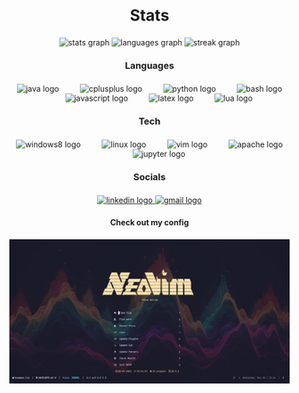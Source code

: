 <h1 align="center">Stats</h1>

###

<div align="center">
  <img src="https://github-readme-stats.vercel.app/api?username=EthanGilles&hide_title=false&hide_rank=false&show_icons=true&include_all_commits=true&count_private=true&disable_animations=false&theme=vue-dark&locale=en&hide_border=false&order=1" height="150" alt="stats graph"  />
  <img src="https://github-readme-stats.vercel.app/api/top-langs?username=EthanGilles&locale=en&hide_title=false&layout=compact&card_width=320&langs_count=8&theme=vue-dark&hide_border=false&order=2" height="150" alt="languages graph"  />
  <img src="https://streak-stats.demolab.com?user=EthanGilles&locale=en&mode=weekly&theme=vue-dark&hide_border=false&border_radius=5&order=3" height="150" alt="streak graph"  />
</div>

###

<h3 align="center">Languages</h3>

###

<div align="center">
  <img src="https://cdn.jsdelivr.net/gh/devicons/devicon/icons/java/java-original.svg" height="60" alt="java logo"  />
  <img width="30" />
  <img src="https://cdn.jsdelivr.net/gh/devicons/devicon/icons/cplusplus/cplusplus-original.svg" height="60" alt="cplusplus logo"  />
  <img width="30" />
  <img src="https://cdn.jsdelivr.net/gh/devicons/devicon/icons/python/python-original.svg" height="60" alt="python logo"  />
  <img width="30" />
  <img src="https://cdn.jsdelivr.net/gh/devicons/devicon/icons/bash/bash-original.svg" height="60" alt="bash logo"  />
  <img width="30" />
  <img src="https://cdn.jsdelivr.net/gh/devicons/devicon/icons/javascript/javascript-original.svg" height="60" alt="javascript logo"  />
  <img width="30" />
  <img src="https://cdn.jsdelivr.net/gh/devicons/devicon/icons/latex/latex-original.svg" height="60" alt="latex logo"  />
  <img width="30" />
  <img src="https://cdn.jsdelivr.net/gh/devicons/devicon/icons/lua/lua-original.svg" height="60" alt="lua logo"  />
</div>

###

<h3 align="center">Tech</h3>

###

<div align="center">
  <img src="https://cdn.jsdelivr.net/gh/devicons/devicon/icons/windows8/windows8-original.svg" height="60" alt="windows8 logo"  />
  <img width="30" />
  <img src="https://cdn.jsdelivr.net/gh/devicons/devicon/icons/linux/linux-original.svg" height="60" alt="linux logo"  />
  <img width="30" />
  <img src="https://cdn.jsdelivr.net/gh/devicons/devicon/icons/vim/vim-original.svg" height="60" alt="vim logo"  />
  <img width="30" />
  <img src="https://cdn.jsdelivr.net/gh/devicons/devicon/icons/apache/apache-original.svg" height="60" alt="apache logo"  />
  <img width="30" />
  <img src="https://cdn.jsdelivr.net/gh/devicons/devicon/icons/jupyter/jupyter-original.svg" height="60" alt="jupyter logo"  />
</div>

###

<h3 align="center">Socials</h3>

###

<div align="center">
  <a href="https://www.linkedin.com/in/ethan-gilles-20950b298/" target="_blank">
    <img src="https://raw.githubusercontent.com/maurodesouza/profile-readme-generator/master/src/assets/icons/social/linkedin/default.svg" width="100" height="50" alt="linkedin logo"  />
  </a>
  <a href="ehgilles01@gmail.com" target="_blank">
    <img src="https://raw.githubusercontent.com/maurodesouza/profile-readme-generator/master/src/assets/icons/social/gmail/default.svg" width="100" height="50" alt="gmail logo"  />
  </a>
</div>

###

<h4 align="center">Check out my config</h4>

###

<a href="https://github.com/EthanGilles/nvim" align="center" target="_blank"> 
  <img src="https://github.com/EthanGilles/EthanGilles/blob/4264a4359f7f30134432a4cf5545973f63911f40/nvim-pics/alpha.png">
</a>

###



